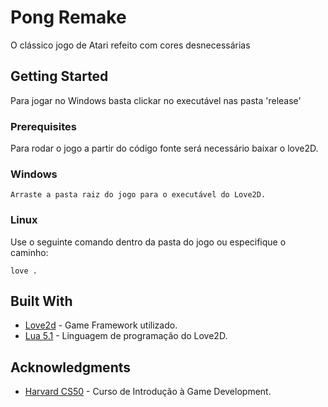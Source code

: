 # Pong Remake

O clássico jogo de Atari refeito com cores desnecessárias 

## Getting Started

Para jogar no Windows basta clickar no executável nas pasta 'release'

### Prerequisites

Para rodar o jogo a partir do código fonte será necessário baixar o love2D.

### Windows 
```
Arraste a pasta raiz do jogo para o executável do Love2D.
```

### Linux
Use o seguinte comando dentro da pasta do jogo ou especifique o caminho:
```
love .
```

## Built With

* [Love2d](https://love2d.org/) - Game Framework utilizado.
* [Lua 5.1](https://www.lua.org/) - Linguagem de programação do Love2D.

## Acknowledgments

* [Harvard CS50](https://cs50.harvard.edu/games/2019/spring/) - Curso de Introdução à Game Development.


